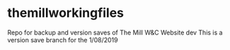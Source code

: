 # themillworkingfiles
Repo for backup and version saves of The Mill W&amp;C Website dev
This is a version save branch for the 1/08/2019
